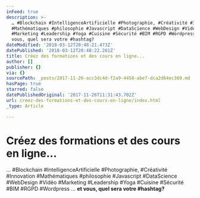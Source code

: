 ```yaml
---
inFeed: true
description: >-
  … #Blockchain #IntelligenceArtificielle #Photographie, #Créativité #Innovation
  #Mathématiques #philosophie #Javascript #DataScience #WebDesign #Vidéo
  #Marketing #Leadership #Yoga #Cuisine #Sécurité #BIM #RGPD #Wordpress … et
  vous, quel sera votre #hashtag?
dateModified: '2018-03-12T20:48:21.473Z'
datePublished: '2018-03-12T20:48:22.261Z'
title: Créez des formations et des cours en ligne...
author: []
publisher: {}
via: {}
sourcePath: _posts/2017-11-26-acc3dc4d-f2a9-4458-abe7-dca2d64ec369.md
hasPage: true
starred: false
datePublishedOriginal: '2017-11-26T11:31:43.702Z'
url: creez-des-formations-et-des-cours-en-ligne/index.html
_type: Article

---
```

# **Créez des formations et des cours en ligne...**

... \#Blockchain \#IntelligenceArtificielle \#Photographie, \#Créativité \#Innovation \#Mathématiques \#philosophie \#Javascript \#DataScience \#WebDesign \#Vidéo \#Marketing \#Leadership \#Yoga \#Cuisine \#Sécurité \#BIM \#RGPD \#Wordpress ... **et vous, quel sera votre \#hashtag?**